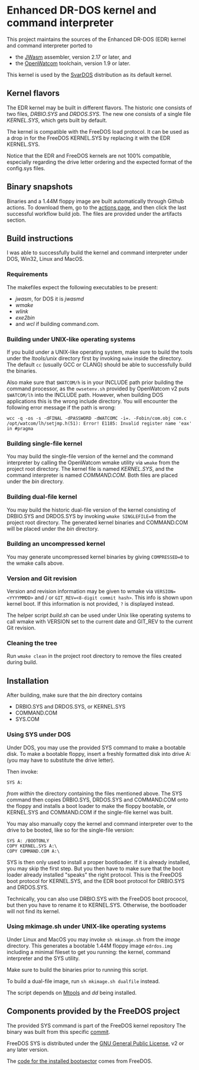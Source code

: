 # Enhanced DR-DOS kernel and command interpreter

This project maintains the sources of the Enhanced DR-DOS (EDR) kernel
and command interpreter ported to

 - the [JWasm](https://github.com/Baron-von-Riedesel/JWasm) assembler,
   version 2.17 or later, and
 - the [OpenWatcom](https://github.com/open-watcom/open-watcom-v2) toolchain,
   version 1.9 or later.

This kernel is used by the [SvarDOS](http://svardos.org) distribution as its
default kernel.

## Kernel flavors
The EDR kernel may be built in different flavors. The historic one
consists of two files, _DRBIO.SYS_ and _DRDOS.SYS_. The new one consists of
a single file _KERNEL.SYS_, which gets built by default.

The kernel is compatible with the FreeDOS load protocol. It can be used
as a drop in for the FreeDOS KERNEL.SYS by replacing it with the EDR KERNEL.SYS.

Notice that the EDR and FreeDOS kernels are not 100% compatible,
especially regarding the drive letter ordering and the expected format
of the config.sys files.


## Binary snapshots
Binaries and a 1.44M floppy image are built automatically through Github
actions. To download them, go to the [actions page](https://github.com/SvarDOS/edrdos/actions),
and then click the last successful workflow build job. The files are provided
under the artifacts section.


## Build instructions
I was able to successfully build the kernel and command interpreter under
DOS, Win32, Linux and MacOS.

### Requirements
The makefiles expect the following executables to be present:
 - _jwasm_, for DOS it is _jwasmd_
 - _wmake_
 - _wlink_
 - _exe2bin_
 - and _wcl_ if building command.com.

### Building under UNIX-like operating systems
If you build under a UNIX-like operating system, make sure to build
the tools under the _ltools/unix_ directory first by invoking `make` inside
the directory. The default `cc` (usually GCC or CLANG) should be
able to successfully build the binaries.

Also make sure that `$WATCOM/h` is in your INCLUDE path prior building the
command processor, as the `owsetenv.sh` provided by OpenWatcom v2 puts
`$WATCOM/lh` into the INCLUDE path. However, when building DOS applications
this is the wrong include directory. You will encounter the following error
message if the path is wrong:

```
wcc -q -os -s -dFINAL -dPASSWORD -dWATCOMC -i=. -Fobin/com.obj com.c
/opt/watcom/lh/setjmp.h(51): Error! E1185: Invalid register name 'eax' in #pragma
```

### Building single-file kernel
You may build the single-file version of the kernel and the command interpreter
by calling the OpenWatcom wmake utility via `wmake` from
the project root directory. The kernel file is named _KERNEL.SYS_, and the
command interpreter is named _COMMAND.COM_. Both files are placed under the
_bin_ directory.

### Building dual-file kernel
You may build the historic dual-file version of the kernel consisting of
DRBIO.SYS and DRDOS.SYS by invoking `wmake SINGLEFILE=0` from the project root directory.
The generated kernel binaries and COMMAND.COM will be placed under the _bin_
directory.

### Building an uncompressed kernel
You may generate uncompressed kernel binaries by giving 
`COMPRESSED=0` to the wmake calls above.

### Version and Git revision
Version and revision information may be given to wmake via
`VERSION=<YYYYMMDD>` and / or `GIT_REV=<8-digit commit hash>`. This info
is shown upon kernel boot. If this information is not provided, `?`
is displayed instead.

The helper script _build.sh_ can be used under Unix like operating systems
to call wmake with VERSION set to the current date and GIT_REV to the
current Git revision.

### Cleaning the tree
Run `wmake clean` in the project root directory to remove the files
created during build.


## Installation

After building, make sure that the _bin_ directory contains

 - DRBIO.SYS and DRDOS.SYS, or KERNEL.SYS
 - COMMAND.COM
 - SYS.COM

### Using SYS under DOS
Under DOS, you may use the provided SYS command to make a bootable disk.
To make a bootable floppy, insert a freshly formatted disk into
drive A: (you may have to substitute the drive letter).

Then invoke:

    SYS A:

*from within* the directory containing the files mentioned above. The
SYS command then copies DRBIO.SYS, DRDOS.SYS and COMMAND.COM onto the
floppy and installs a boot loader to make the floppy bootable, or
KERNEL.SYS and COMMAND.COM if the single-file kernel was built.

You may also manually copy the kernel and command interpreter over to
the drive to be booted, like so for the single-file version:

    SYS A: /BOOTONLY
    COPY KERNEL.SYS A:\
    COPY COMMAND.COM A:\

SYS is then only used to install a proper bootloader. If it is already
installed, you may skip the first step. But you then have to make sure
that the boot loader already installed "speaks" the right protocol.
This is the FreeDOS boot protocol for KERNEL.SYS, and the EDR boot
protocol for DRBIO.SYS and DRDOS.SYS.

Technically, you can also use
DRBIO.SYS with the FreeDOS boot prococol, but then you have to rename
it to KERNEL.SYS. Otherwise, the bootloader will not find its kernel.

### Using mkimage.sh under UNIX-like operating systems
Under Linux and MacOS you may invoke `sh mkimage.sh` from the _image_
directory. This generates a bootable 1.44M floppy image `edrdos.img` including
a minimal fileset to get you running: the kernel, command interpreter
and the SYS utility.

Make sure to build the binaries prior to running this script.

To build a dual-file image, run `sh mkimage.sh dualfile` instead.

The script depends on [Mtools](https://www.gnu.org/software/mtools/) and _dd_
being installed.


## Components provided by the FreeDOS project
The provided SYS command is part of the FreeDOS kernel repository
The binary was built from this specific
[commit](https://github.com/FDOS/kernel/commit/c0127001908405d30d90f1755ad10c1b59ea8c90).

FreeDOS SYS is distributed under the
[GNU General Public License](https://github.com/FDOS/kernel/blob/c0127001908405d30d90f1755ad10c1b59ea8c90/sys/sys.c#L14),
v2 or any later version.

The [code for the installed bootsector](https://github.com/FDOS/kernel/blob/c0127001908405d30d90f1755ad10c1b59ea8c90/boot/boot.asm)
comes from FreeDOS.

